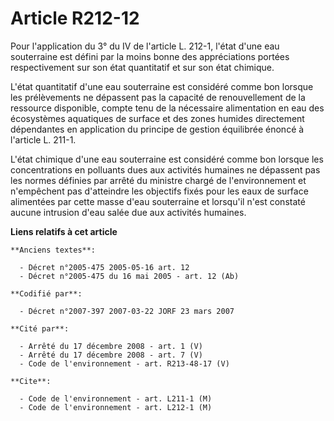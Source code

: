 # Article R212-12

Pour l'application du 3° du IV de l'article L. 212-1, l'état d'une eau souterraine est défini par la moins bonne des
appréciations portées respectivement sur son état quantitatif et sur son état chimique.

L'état quantitatif d'une eau souterraine est considéré comme bon lorsque les prélèvements ne dépassent pas la capacité de
renouvellement de la ressource disponible, compte tenu de la nécessaire alimentation en eau des écosystèmes aquatiques de
surface et des zones humides directement dépendantes en application du principe de gestion équilibrée énoncé à l'article L.
211-1.

L'état chimique d'une eau souterraine est considéré comme bon lorsque les concentrations en polluants dues aux activités
humaines ne dépassent pas les normes définies par arrêté du ministre chargé de l'environnement et n'empêchent pas d'atteindre
les objectifs fixés pour les eaux de surface alimentées par cette masse d'eau souterraine et lorsqu'il n'est constaté aucune
intrusion d'eau salée due aux activités humaines.

**Liens relatifs à cet article**

	**Anciens textes**:

	  - Décret n°2005-475 2005-05-16 art. 12
	  - Décret n°2005-475 du 16 mai 2005 - art. 12 (Ab)

	**Codifié par**:

	  - Décret n°2007-397 2007-03-22 JORF 23 mars 2007

	**Cité par**:

	  - Arrêté du 17 décembre 2008 - art. 1 (V)
	  - Arrêté du 17 décembre 2008 - art. 7 (V)
	  - Code de l'environnement - art. R213-48-17 (V)

	**Cite**:

	  - Code de l'environnement - art. L211-1 (M)
	  - Code de l'environnement - art. L212-1 (M)
